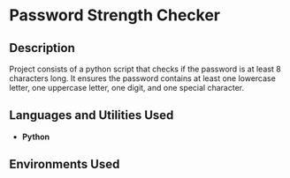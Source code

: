 <h1>Password Strength Checker</h1>

<h2>Description</h2>
Project consists of a python script that checks if the password is at least 8 characters long. It ensures the password contains at least one lowercase letter, one uppercase letter, one digit, and one special character.
<br />

<h2>Languages and Utilities Used</h2>

- <b>Python</b>

<h2>Environments Used</h2>
